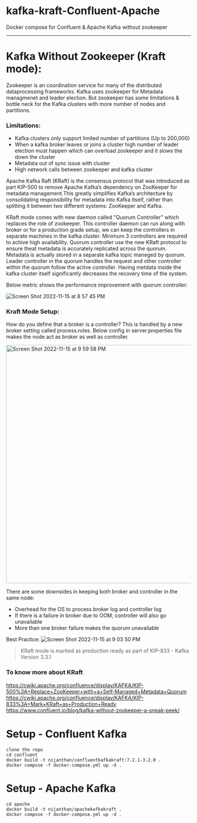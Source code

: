 # kafka-kraft-Confluent-Apache

Docker compose for Confluent & Apache Kafka without zookeeper

***

# Kafka Without Zookeeper (Kraft mode):

  Zookeeper is an coordination service for many of the distributed dataprocessing frameworks. Kafka uses zookeeper for Metadata managmenet and leader election. But zookeeper has some limitations & bottle neck for the Kafka clusters with more number of nodes and partitions. 
  
  ### Limitations:
  * Kafka clusters only support limited number of partitions (Up to 200,000)
  * When a kafka broker leaves or joins a cluster high number of leader election must happen which can overload zookeeper and it slows the down the cluster
  * Metadata out of sync issue with cluster
  * High network calls between zookeeper and kafka cluster
  
   Apache Kafka Raft (KRaft) is the consensus protocol that was introduced as part KIP-500 to remove Apache Kafka’s dependency on ZooKeeper for metadata management.This greatly simplifies Kafka’s architecture by consolidating responsibility for metadata into Kafka itself, rather than splitting it between two different systems: ZooKeeper and Kafka. 
   
   KRaft mode comes with new daemon called "Quorum Controller" which replaces the role of zookeeper. This controller daemon can run along with broker or for a production grade setup, we can keep the controllers in separate machines in the kafka cluster. Minimum 3 controllers are required to achive high availability. Quorum controller use the new KRaft protocol to ensure theat metadata is accurately replicated across the quorum. Metadata is actually stored in a separate kafka topic maneged by quorum. Leader controller in the quorum handles the request and other controller within the quorum follow the acitve controller. Having metdata inside the kafka cluster itself significantly decreases the recovery time of the system. 
   
   Below metric shows the performance improvement with quorum controller:
   
   ![Screen Shot 2022-11-15 at 8 57 45 PM](https://user-images.githubusercontent.com/108142931/201980948-fa2025d9-7125-4e66-9c3e-5006c2f339c4.png)
   
### Kraft Mode Setup:
  How do you define that a broker is a controller? This is handled by a new broker setting called process.roles.  Below config in server.properties file makes the node act as broker as well as controller.
  
<img width="648" alt="Screen Shot 2022-11-15 at 9 59 58 PM" src="https://user-images.githubusercontent.com/108142931/201992697-d0a6ef48-b065-4122-b940-7b8f276a5cc9.png">

There are some downsides in keeping both broker and controller in the same node:
* Overhead for the OS to process broker log and controller log
* If there is a failure in broker due to OOM, controller will also go unavailable
* More than one broker failure makes the quorum unavailable

Best Practice:
![Screen Shot 2022-11-15 at 9 03 50 PM](https://user-images.githubusercontent.com/108142931/201994691-ae0079b5-317e-46ed-beb0-6dc0d3e7e1af.png)


> KRaft mode is marked as production ready as part of KIP-833 - Kafka Version 3.3.1


### To know more about KRaft
https://cwiki.apache.org/confluence/display/KAFKA/KIP-500%3A+Replace+ZooKeeper+with+a+Self-Managed+Metadata+Quorum
https://cwiki.apache.org/confluence/display/KAFKA/KIP-833%3A+Mark+KRaft+as+Production+Ready
https://www.confluent.io/blog/kafka-without-zookeeper-a-sneak-peek/

# Setup - Confluent Kafka
```
clone the repo
cd confluent
docker build -t nijanthan/confluentkafkakraft:7.2.1-3.2.0 .
docker compose -f docker-compose.yml up -d .
```

# Setup - Apache Kafka
```
cd apache
docker build -t nijanthan/apachekafkakraft .
docker compose -f docker-compose.yml up -d .
```


